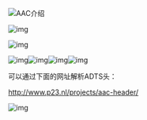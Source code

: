 ![AAC介绍](file:///C:\Users\ADMINI~1\AppData\Local\Temp\ksohtml7056\wps1.jpg "AAC介绍")

![img](file:///C:\Users\ADMINI~1\AppData\Local\Temp\ksohtml7056\wps2.jpg) 

![img](file:///C:\Users\ADMINI~1\AppData\Local\Temp\ksohtml7056\wps3.jpg) 

![img](file:///C:\Users\ADMINI~1\AppData\Local\Temp\ksohtml7056\wps4.jpg)![img](file:///C:\Users\ADMINI~1\AppData\Local\Temp\ksohtml7056\wps5.jpg)![img](file:///C:\Users\ADMINI~1\AppData\Local\Temp\ksohtml7056\wps6.jpg)![img](file:///C:\Users\ADMINI~1\AppData\Local\Temp\ksohtml7056\wps7.jpg) 

可以通过下面的网址解析ADTS头：

http://www.p23.nl/projects/aac-header/

![img](file:///C:\Users\ADMINI~1\AppData\Local\Temp\ksohtml7056\wps8.jpg) 